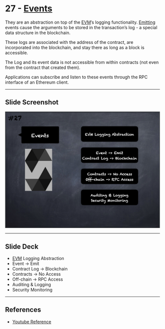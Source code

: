 # 27 - [Events](Events.md)
They are an abstraction on top of the [EVM](../Ethereum101/EVM.md)’s logging functionality. [Emitting](Emit.md) events cause the arguments to be stored in the transaction’s log - a special data structure in the blockchain. 

These logs are associated with the address of the contract, are incorporated into the blockchain, and stay there as long as a block is accessible. 

The Log and its event data is not accessible from within contracts (not even from the contract that created them). 

Applications can subscribe and listen to these events through the RPC interface of an Ethereum client.

___
## Slide Screenshot
![027.png](../images/solidity101/027.png)
___
## Slide Deck
- [EVM](EVM.md) Logging Abstraction
- Event -> Emit
- Contract Log -> Blockchain
- Contracts -> No Access
- Off-chain -> RPC Access
- Auditing & Logging
- Security Monitoring
___
## References
- [Youtube Reference](https://youtu.be/TCl1IcGl_3I?t=533)


